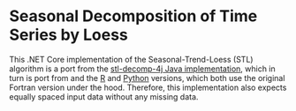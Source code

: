 # Seasonal Decomposition of Time Series by Loess
This .NET Core implementation of the Seasonal-Trend-Loess (STL) algorithm is a port from the [stl-decomp-4j Java implementation](https://github.com/ServiceNow/stl-decomp-4j), which in turn is port from and the [R](https://stat.ethz.ch/R-manual/R-devel/library/stats/html/stl.html) and [Python](https://github.com/jcrotinger/pyloess) versions, which both use the original Fortran version under the hood.
Therefore, this implementation also expects equally spaced input data without any missing data.
